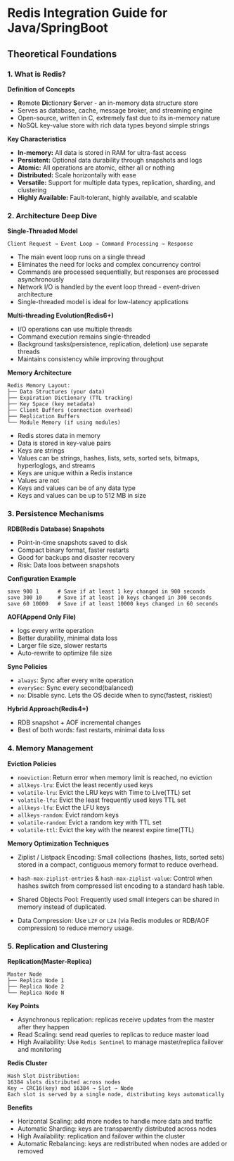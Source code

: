 # Redis Integration Guide for Java/SpringBoot

## Theoretical Foundations
### 1. What is Redis?
**Definition of Concepts**
- **R**emote **Di**ctionary **S**erver - an in-memory data structure store
- Serves as database, cache, message broker, and streaming engine
- Open-source, written in C, extremely fast due to its in-memory nature
- NoSQL key-value store with rich data types beyond simple strings

**Key Characteristics**
- **In-memory:** All data is stored in RAM for ultra-fast access
- **Persistent:** Optional data durability through snapshots and logs
- **Atomic:** All operations are atomic, either all or nothing
- **Distributed:** Scale horizontally with ease
- **Versatile:** Support for multiple data types, replication, sharding, and clustering
- **Highly Available:** Fault-tolerant, highly available, and scalable

### 2. Architecture Deep Dive
**Single-Threaded Model**
```
Client Request → Event Loop → Command Processing → Response
```

- The main event loop runs on a single thread
- Eliminates the need for locks and complex concurrency control
- Commands are processed sequentially, but responses are processed asynchronously
- Network I/O is handled by the event loop thread - event-driven architecture
- Single-threaded model is ideal for low-latency applications

**Multi-threading Evolution(Redis6+)**
- I/O operations can use multiple threads
- Command execution remains single-threaded
- Background tasks(persistence, replication, deletion) use separate threads
- Maintains consistency while improving throughput

**Memory Architecture**
```text
Redis Memory Layout:
├── Data Structures (your data)
├── Expiration Dictionary (TTL tracking)
├── Key Space (key metadata)
├── Client Buffers (connection overhead)
├── Replication Buffers
└── Module Memory (if using modules)
```
- Redis stores data in memory
- Data is stored in key-value pairs
- Keys are strings
- Values can be strings, hashes, lists, sets, sorted sets, bitmaps, hyperloglogs, and streams
- Keys are unique within a Redis instance
- Values are not
- Keys and values can be of any data type
- Keys and values can be up to 512 MB in size

### 3. Persistence Mechanisms
**RDB(Redis Database) Snapshots**
- Point-in-time snapshots saved to disk
- Compact binary format, faster restarts
- Good for backups and disaster recovery
- Risk: Data loos between snapshots

**Configuration Example**
```aiignore
save 900 1      # Save if at least 1 key changed in 900 seconds
save 300 10     # Save if at least 10 keys changed in 300 seconds
save 60 10000   # Save if at least 10000 keys changed in 60 seconds
```

**AOF(Append Only File)**
- logs every write operation
- Better durability, minimal data loss
- Larger file size, slower restarts
- Auto-rewrite to optimize file size

**Sync Policies**
- `always`: Sync after every write operation
- `everySec`: Sync every second(balanced)
- `no`: Disable sync. Lets the OS decide when to sync(fastest, riskiest)

**Hybrid Approach(Redis4+)**
- RDB snapshot + AOF incremental changes
- Best of both words: fast restarts, minimal data loss

### 4. Memory Management
**Eviction Policies**
- `noeviction`: Return error when memory limit is reached, no eviction
- `allkeys-lru`: Evict the least recently used keys
- `volatile-lru`: Evict the LRU keys with Time to Live(TTL) set
- `volatile-lfu`: Evict the least frequently used keys TTL set
- `allkeys-lfu`: Evict the LFU keys
- `allkeys-random`: Evict random keys
- `volatile-random`: Evict a random key with TTL set
- `volatile-ttl`: Evict the key with the nearest expire time(TTL)

**Memory Optimization Techniques**
- Ziplist / Listpack Encoding: Small collections (hashes, lists, sorted sets) stored in a compact, contiguous memory format to reduce overhead.

- `hash-max-ziplist-entries` & `hash-max-ziplist-value`: Control when hashes switch from compressed list encoding to a standard hash table.

- Shared Objects Pool: Frequently used small integers can be shared in memory instead of duplicated.

- Data Compression: Use `LZF` or `LZ4` (via Redis modules or RDB/AOF compression) to reduce memory usage.

### 5. Replication and Clustering
**Replication(Master-Replica)**
```
Master Node
├── Replica Node 1
├── Replica Node 2
└── Replica Node N
```
**Key Points**
- Asynchronous replication: replicas receive updates from the master after they happen
- Read Scaling: send read queries to replicas to reduce master load
- High Availability: Use `Redis Sentinel` to manage master/replica failover and monitoring

**Redis Cluster**
```text
Hash Slot Distribution:
16384 slots distributed across nodes
Key → CRC16(key) mod 16384 → Slot → Node
Each slot is served by a single node, distributing keys automatically
```
**Benefits**
- Horizontal Scaling: add more nodes to handle more data and traffic
- Automatic Sharding: keys are transparently distributed across nodes
- High Availability: replication and failover within the cluster
- Automatic Rebalancing: keys are redistributed when nodes are added or removed